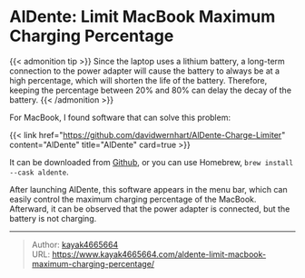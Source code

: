 # AlDente: Limit MacBook Maximum Charging Percentage

{{< admonition tip >}}
Since the laptop uses a lithium battery, a long-term connection to the power adapter will cause the battery to always be at a high percentage, which will shorten the life of the battery. Therefore, keeping the percentage between 20% and 80% can delay the decay of the battery.
{{< /admonition >}}
<!--more-->

For MacBook, I found software that can solve this problem:

{{< link href="https://github.com/davidwernhart/AlDente-Charge-Limiter" content="AlDente" title="AlDente" card=true >}}

It can be downloaded from [Github](https://github.com/davidwernhart/AlDente/releases), or you can use Homebrew, `brew install --cask aldente`.

After launching AlDente, this software appears in the menu bar, which can easily control the maximum charging percentage of the MacBook. Afterward, it can be observed that the power adapter is connected, but the battery is not charging.

---

> Author: [kayak4665664](https://github.com/kayak4665664)  
> URL: https://www.kayak4665664.com/aldente-limit-macbook-maximum-charging-percentage/  

